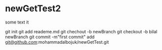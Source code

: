 # newGetTest2

some text it

git init
git add reademe.md
git chechout -b newBranch
git checkout -b bilal newBranch
git commit -m"first commit"
add git@github.com:mohammadalbojuk/newGetTest.git

